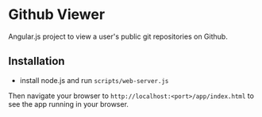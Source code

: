 # Github Viewer

Angular.js project to view a user's public git repositories on Github.


## Installation

* install node.js and run `scripts/web-server.js`

Then navigate your browser to `http://localhost:<port>/app/index.html` to see the app running in
your browser.

